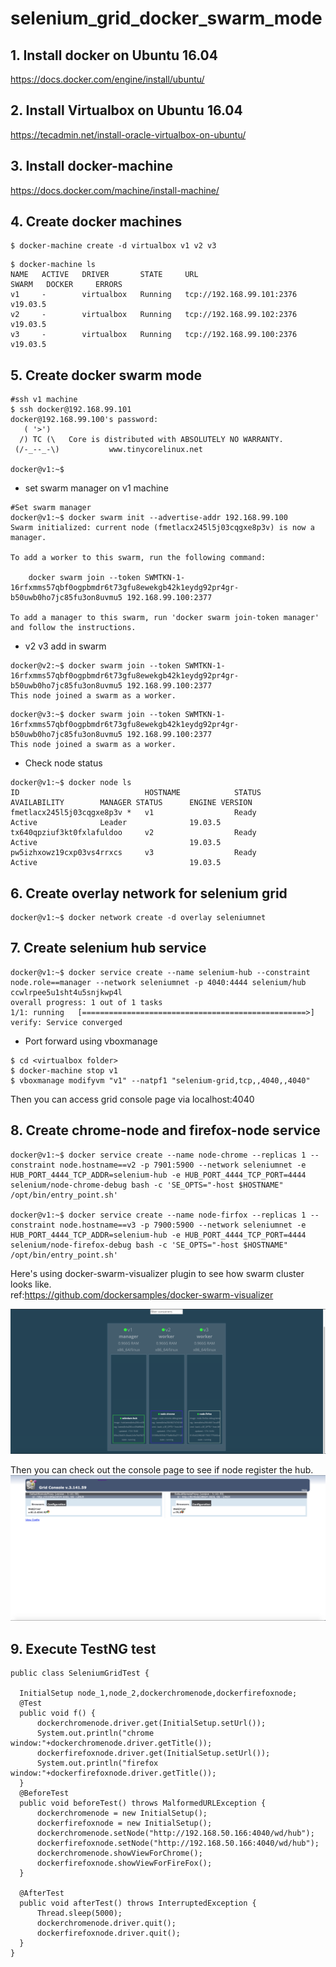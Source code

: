 # selenium_grid_docker_swarm_mode

## 1. Install docker on Ubuntu 16.04

   https://docs.docker.com/engine/install/ubuntu/

## 2. Install Virtualbox on Ubuntu 16.04

https://tecadmin.net/install-oracle-virtualbox-on-ubuntu/

## 3. Install docker-machine

https://docs.docker.com/machine/install-machine/

## 4. Create docker machines

```
$ docker-machine create -d virtualbox v1 v2 v3
```
```
$ docker-machine ls
NAME   ACTIVE   DRIVER       STATE     URL                         SWARM   DOCKER     ERRORS
v1     -        virtualbox   Running   tcp://192.168.99.101:2376           v19.03.5
v2     -        virtualbox   Running   tcp://192.168.99.102:2376           v19.03.5
v3     -        virtualbox   Running   tcp://192.168.99.100:2376           v19.03.5
```

## 5. Create docker swarm mode

```
#ssh v1 machine
$ ssh docker@192.168.99.101
docker@192.168.99.100's password:
   ( '>')
  /) TC (\   Core is distributed with ABSOLUTELY NO WARRANTY.
 (/-_--_-\)           www.tinycorelinux.net
 
docker@v1:~$
```
* set swarm manager on v1 machine
```
#Set swarm manager
docker@v1:~$ docker swarm init --advertise-addr 192.168.99.100
Swarm initialized: current node (fmetlacx245l5j03cqgxe8p3v) is now a manager.

To add a worker to this swarm, run the following command:

    docker swarm join --token SWMTKN-1-16rfxmms57qbf0ogpbmdr6t73gfu8ewekgb42k1eydg92pr4gr-b50uwb0ho7jc85fu3on8uvmu5 192.168.99.100:2377

To add a manager to this swarm, run 'docker swarm join-token manager' and follow the instructions.
```
* v2 v3 add in swarm 
```
docker@v2:~$ docker swarm join --token SWMTKN-1-16rfxmms57qbf0ogpbmdr6t73gfu8ewekgb42k1eydg92pr4gr-b50uwb0ho7jc85fu3on8uvmu5 192.168.99.100:2377
This node joined a swarm as a worker.
```
```
docker@v3:~$ docker swarm join --token SWMTKN-1-16rfxmms57qbf0ogpbmdr6t73gfu8ewekgb42k1eydg92pr4gr-b50uwb0ho7jc85fu3on8uvmu5 192.168.99.100:2377
This node joined a swarm as a worker.
```
* Check node status
```
docker@v1:~$ docker node ls
ID                            HOSTNAME            STATUS              AVAILABILITY        MANAGER STATUS      ENGINE VERSION
fmetlacx245l5j03cqgxe8p3v *   v1                  Ready               Active              Leader              19.03.5
tx640qpziuf3kt0fxlafuldoo     v2                  Ready               Active                                  19.03.5
pw5izhxowz19cxp03vs4rrxcs     v3                  Ready               Active                                  19.03.5
```
## 6. Create overlay network for selenium grid
```
docker@v1:~$ docker network create -d overlay seleniumnet
```
## 7. Create selenium hub service
```
docker@v1:~$ docker service create --name selenium-hub --constraint node.role==manager --network seleniumnet -p 4040:4444 selenium/hub
ccwlrpee5u1sht4u5snjkwp4l
overall progress: 1 out of 1 tasks
1/1: running   [==================================================>]
verify: Service converged
```
* Port forward using vboxmanage
```
$ cd <virtualbox folder>
$ docker-machine stop v1
$ vboxmanage modifyvm "v1" --natpf1 "selenium-grid,tcp,,4040,,4040"
```
Then you can access grid console page via localhost:4040

## 8. Create chrome-node and firefox-node service
```
docker@v1:~$ docker service create --name node-chrome --replicas 1 --constraint node.hostname==v2 -p 7901:5900 --network seleniumnet -e HUB_PORT_4444_TCP_ADDR=selenium-hub -e HUB_PORT_4444_TCP_PORT=4444 selenium/node-chrome-debug bash -c 'SE_OPTS="-host $HOSTNAME" /opt/bin/entry_point.sh'

docker@v1:~$ docker service create --name node-firfox --replicas 1 --constraint node.hostname==v3 -p 7900:5900 --network seleniumnet -e HUB_PORT_4444_TCP_ADDR=selenium-hub -e HUB_PORT_4444_TCP_PORT=4444 selenium/node-firefox-debug bash -c 'SE_OPTS="-host $HOSTNAME" /opt/bin/entry_point.sh'
```

Here's using docker-swarm-visualizer plugin to see how swarm cluster looks like. 
<br>
ref:https://github.com/dockersamples/docker-swarm-visualizer

![image](https://github.com/h410018/selenium_grid_docker_swarm_mode/blob/master/%E6%88%AA%E5%9C%96%202020-04-17%20%E4%B8%8B%E5%8D%883.07.18.png)


Then you can check out the console page to see if node register the hub.
![image](https://github.com/h410018/selenium_grid_docker_swarm_mode/blob/master/%E6%88%AA%E5%9C%96%202020-04-17%20%E4%B8%8B%E5%8D%883.07.02.png)


## 9. Execute TestNG test
```
public class SeleniumGridTest {

  InitialSetup node_1,node_2,dockerchromenode,dockerfirefoxnode;
  @Test
  public void f() {
	  dockerchromenode.driver.get(InitialSetup.setUrl());
	  System.out.println("chrome window:"+dockerchromenode.driver.getTitle());
	  dockerfirefoxnode.driver.get(InitialSetup.setUrl());
	  System.out.println("firefox window:"+dockerfirefoxnode.driver.getTitle());  
  }
  @BeforeTest
  public void beforeTest() throws MalformedURLException {	   
	  dockerchromenode = new InitialSetup();
	  dockerfirefoxnode = new InitialSetup();	  
	  dockerchromenode.setNode("http://192.168.50.166:4040/wd/hub");
	  dockerfirefoxnode.setNode("http://192.168.50.166:4040/wd/hub"); 
	  dockerchromenode.showViewForChrome();
	  dockerfirefoxnode.showViewForFireFox();
  }

  @AfterTest
  public void afterTest() throws InterruptedException {
	  Thread.sleep(5000);
	  dockerchromenode.driver.quit();
	  dockerfirefoxnode.driver.quit();
  }
}
```
